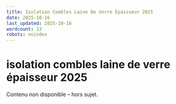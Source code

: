 ```yaml
---
title: Isolation Combles Laine De Verre Épaisseur 2025
date: 2025-10-16
last_updated: 2025-10-16
wordcount: 13
robots: noindex
---
```


# isolation combles laine de verre épaisseur 2025

Contenu non disponible – hors sujet.